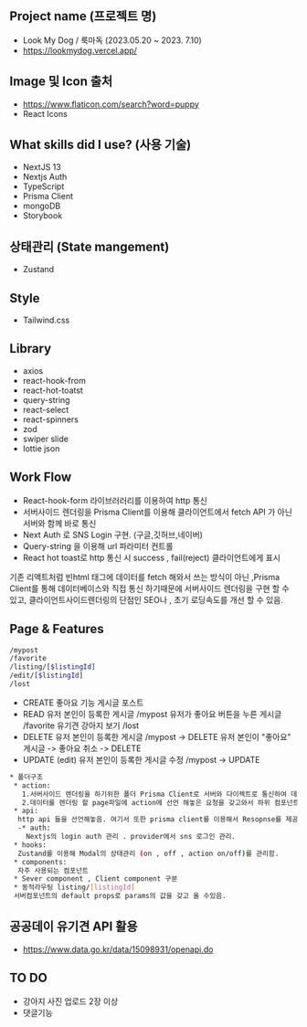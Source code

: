##   Project name (프로젝트 명)
  * Look My Dog / 룩마독 (2023.05.20 ~ 2023. 7.10)
  * https://lookmydog.vercel.app/

## Image 및 Icon 출처
* https://www.flaticon.com/search?word=puppy
* React Icons

## What skills did I use? (사용 기술)
* NextJS 13
* Nextjs Auth
* TypeScript
* Prisma Client
* mongoDB
* Storybook
  
## 상태관리 (State mangement) 
* Zustand

## Style 
* Tailwind.css


## Library
* axios
* react-hook-from
* react-hot-toatst
* query-string
* react-select
* react-spinners
* zod
* swiper slide
* lottie json

## Work Flow
* React-hook-form 라이브러러리를 이용하여 http 통신
* 서버사이드 렌더링을 Prisma Client를 이용해  클라이언트에서 fetch API 가 아닌 서버와 함께 바로 통신
* Next Auth 로 SNS Login 구현. (구글,깃허브,네이버)
* Query-string 을 이용해 url 파라미터 컨트롤
* React hot toast로 http 통신 시 success , fail(reject) 클라이언트에게 표시

기존 리액트처럼 빈html 태그에 데이터를 fetch 해와서 쓰는 방식이 아닌 ,Prisma Client를 통해 데이터베이스와 직접 통신 하기때문에 서버사이드 렌더링을 구현 할 수 있고,
클라이언트사이드렌더링의 단점인 SEO나 , 초기 로딩속도를 개선 할 수 있음.

## Page & Features
  ```sh
  /mypost
  /favorite
  /listing/[$listingId]
  /edit/[$listingId]
  /lost
  ```
  * CREATE
    좋아요 기능
    게시글 포스트
  * READ
    유저 본인이 등록한 게시글 /mypost
    유저가 좋아요 버튼을 누른 게시글 /favorite
    유기견 강아지 보기 /lost
  * DELETE
    유저 본인이 등록한 게시글 /mypost -> DELETE
    유저 본인이 "좋아요" 게시글 -> 좋아요 취소 -> DELETE
  * UPDATE (edit)
    유저 본인이 등록한 게시글 수정 /mypost -> UPDATE

```sh
* 폴더구조 
 * action:
   1.서버사이드 렌더링을 하기위한 폴더 Prisma Client로 서버와 다이렉트로 통신하여 데이터를 갖고옴 
   2.데이터를 렌더링 할 page파일에 action에 선언 해놓은 요청을 갖고와서 하위 컴포넌트(클라이엍느 컴포넌트)로 전달해줘서 서버사이드렌더링과 클라이언트사이드 렌더링을 같이 진행시킴
 * api:
  http api 들을 선언해놓음. 여기서 또한 prisma client를 이용해서 Resopnse를 제공해줌.
  -* auth:
    Nextjs의 login auth 관리 . provider에서 sns 로그인 관리.
 * hooks:
  Zustand를 이용해 Modal의 상태관리 (on , off , action on/off)를 관리함.
 * components:
  자주 사용되는 컴포넌트 
 * Sever component , Client component 구분   
 * 동적라우팅 listing/[listingId]
 서버컴포넌트의 default props로 params의 값을 갖고 올 수있음.
```

## 공공데이 유기견 API 활용
 * https://www.data.go.kr/data/15098931/openapi.do


## TO DO
 * 강아지 사진 업로드 2장 이상
 * 댓글기능



